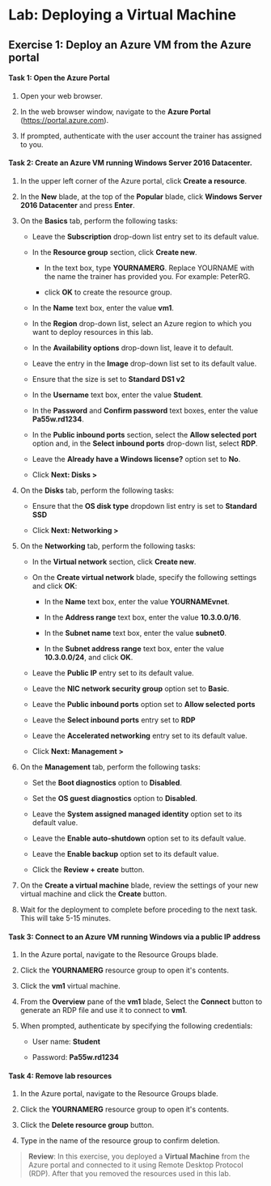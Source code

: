 # Lab: Deploying a Virtual Machine

## Exercise 1: Deploy an Azure VM from the Azure portal

#### Task 1: Open the Azure Portal

1. Open your web browser.

1. In the web browser window, navigate to the **Azure Portal** (<https://portal.azure.com>).

1. If prompted, authenticate with the user account the trainer has assigned to you.

#### Task 2: Create an Azure VM running Windows Server 2016 Datacenter.

1. In the upper left corner of the Azure portal, click **Create a resource**.

1. In the **New** blade, at the top of the **Popular** blade, click **Windows Server 2016 Datacenter** and press **Enter**.

1. On the **Basics** tab, perform the following tasks:

    - Leave the **Subscription** drop-down list entry set to its default value.
    
    - In the **Resource group** section, click **Create new**.
    
      - In the text box, type **YOURNAMERG**. Replace YOURNAME with the name the trainer has provided you. For example: PeterRG.
    
      - click **OK** to create the resource group.
      
    - In the **Name** text box, enter the value **vm1**.

    - In the **Region** drop-down list, select an Azure region to which you want to deploy resources in this lab.
    
    - In the **Availability options** drop-down list, leave it to default.

    - Leave the entry in the **Image** drop-down list set to its default value.

    - Ensure that the size is set to **Standard DS1 v2**

    - In the **Username** text box, enter the value **Student**.

    - In the **Password** and **Confirm password** text boxes, enter the value **Pa55w.rd1234**.

    - In the **Public inbound ports** section, select the **Allow selected port** option and, in the **Select inbound ports** drop-down list, select **RDP**.

    - Leave the **Already have a Windows license?** option set to **No**.
    
    - Click **Next: Disks >**
    
1. On the **Disks** tab, perform the following tasks:

    - Ensure that the **OS disk type** dropdown list entry is set to **Standard SSD**

    - Click **Next: Networking >**
    
1. On the **Networking** tab, perform the following tasks: 

    - In the **Virtual network** section, click **Create new**. 
    
    - On the **Create virtual network** blade, specify the following settings and click **OK**:

        - In the **Name** text box, enter the value **YOURNAMEvnet**.

        - In the **Address range** text box, enter the value **10.3.0.0/16**.

        - In the **Subnet name** text box, enter the value **subnet0**.

        - In the **Subnet address range** text box, enter the value **10.3.0.0/24**, and click **OK**.

    - Leave the **Public IP** entry set to its default value.
    
    - Leave the **NIC network security group** option set to **Basic**.
    
    - Leave the **Public inbound ports** option set to **Allow selected ports**
    
    - Leave the **Select inbound ports** entry set to **RDP**

    - Leave the **Accelerated networking** entry set to its default value.

    - Click **Next: Management >**
    
1. On the **Management** tab, perform the following tasks: 

    - Set the **Boot diagnostics** option to **Disabled**.

    - Set the **OS guest diagnostics** option to **Disabled**.
    
    - Leave the **System assigned managed identity** option set to its default value.
    
    - Leave the **Enable auto-shutdown** option set to its default value.

    - Leave the **Enable backup** option set to its default value.

    - Click the **Review + create** button.
    
1. On the **Create a virtual machine** blade, review the settings of your new virtual machine and click the **Create** button.

1. Wait for the deployment to complete before proceding to the next task. This will take 5-15 minutes.


#### Task 3: Connect to an Azure VM running Windows via a public IP address

1. In the Azure portal, navigate to the Resource Groups blade.

1. Click the **YOURNAMERG** resource group to open it's contents.

1. Click the **vm1** virtual machine.

1. From the **Overview** pane of the **vm1** blade, Select the **Connect** button to generate an RDP file and use it to connect to **vm1**.

1. When prompted, authenticate by specifying the following credentials:

    - User name: **Student**

    - Password: **Pa55w.rd1234**


#### Task 4: Remove lab resources

1. In the Azure portal, navigate to the Resource Groups blade.

1. Click the **YOURNAMERG** resource group to open it's contents.

1. Click the **Delete resource group** button.

1. Type in the name of the resource group to confirm deletion.

> **Review**: In this exercise, you deployed a **Virtual Machine** from the Azure portal and connected to it using Remote Desktop Protocol (RDP). After that you removed the resources used in this lab.
